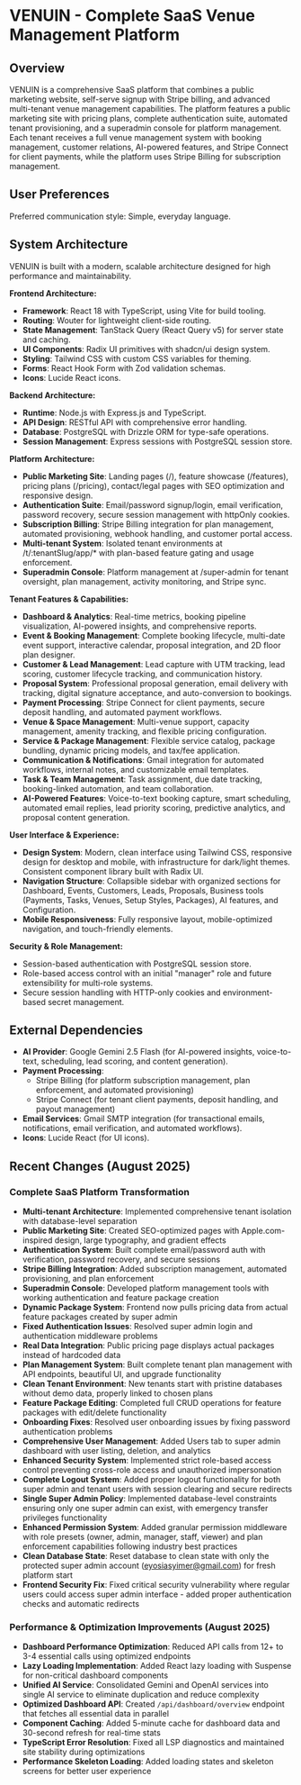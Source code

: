 # VENUIN - Complete SaaS Venue Management Platform

## Overview

VENUIN is a comprehensive SaaS platform that combines a public marketing website, self-serve signup with Stripe billing, and advanced multi-tenant venue management capabilities. The platform features a public marketing site with pricing plans, complete authentication suite, automated tenant provisioning, and a superadmin console for platform management. Each tenant receives a full venue management system with booking management, customer relations, AI-powered features, and Stripe Connect for client payments, while the platform uses Stripe Billing for subscription management.

## User Preferences

Preferred communication style: Simple, everyday language.

## System Architecture

VENUIN is built with a modern, scalable architecture designed for high performance and maintainability.

**Frontend Architecture:**
- **Framework**: React 18 with TypeScript, using Vite for build tooling.
- **Routing**: Wouter for lightweight client-side routing.
- **State Management**: TanStack Query (React Query v5) for server state and caching.
- **UI Components**: Radix UI primitives with shadcn/ui design system.
- **Styling**: Tailwind CSS with custom CSS variables for theming.
- **Forms**: React Hook Form with Zod validation schemas.
- **Icons**: Lucide React icons.

**Backend Architecture:**
- **Runtime**: Node.js with Express.js and TypeScript.
- **API Design**: RESTful API with comprehensive error handling.
- **Database**: PostgreSQL with Drizzle ORM for type-safe operations.
- **Session Management**: Express sessions with PostgreSQL session store.

**Platform Architecture:**
- **Public Marketing Site**: Landing pages (/), feature showcase (/features), pricing plans (/pricing), contact/legal pages with SEO optimization and responsive design.
- **Authentication Suite**: Email/password signup/login, email verification, password recovery, secure session management with httpOnly cookies.
- **Subscription Billing**: Stripe Billing integration for plan management, automated provisioning, webhook handling, and customer portal access.
- **Multi-tenant System**: Isolated tenant environments at /t/:tenantSlug/app/* with plan-based feature gating and usage enforcement.
- **Superadmin Console**: Platform management at /super-admin for tenant oversight, plan management, activity monitoring, and Stripe sync.

**Tenant Features & Capabilities:**
- **Dashboard & Analytics**: Real-time metrics, booking pipeline visualization, AI-powered insights, and comprehensive reports.
- **Event & Booking Management**: Complete booking lifecycle, multi-date event support, interactive calendar, proposal integration, and 2D floor plan designer.
- **Customer & Lead Management**: Lead capture with UTM tracking, lead scoring, customer lifecycle tracking, and communication history.
- **Proposal System**: Professional proposal generation, email delivery with tracking, digital signature acceptance, and auto-conversion to bookings.
- **Payment Processing**: Stripe Connect for client payments, secure deposit handling, and automated payment workflows.
- **Venue & Space Management**: Multi-venue support, capacity management, amenity tracking, and flexible pricing configuration.
- **Service & Package Management**: Flexible service catalog, package bundling, dynamic pricing models, and tax/fee application.
- **Communication & Notifications**: Gmail integration for automated workflows, internal notes, and customizable email templates.
- **Task & Team Management**: Task assignment, due date tracking, booking-linked automation, and team collaboration.
- **AI-Powered Features**: Voice-to-text booking capture, smart scheduling, automated email replies, lead priority scoring, predictive analytics, and proposal content generation.

**User Interface & Experience:**
- **Design System**: Modern, clean interface using Tailwind CSS, responsive design for desktop and mobile, with infrastructure for dark/light themes. Consistent component library built with Radix UI.
- **Navigation Structure**: Collapsible sidebar with organized sections for Dashboard, Events, Customers, Leads, Proposals, Business tools (Payments, Tasks, Venues, Setup Styles, Packages), AI features, and Configuration.
- **Mobile Responsiveness**: Fully responsive layout, mobile-optimized navigation, and touch-friendly elements.

**Security & Role Management:**
- Session-based authentication with PostgreSQL session store.
- Role-based access control with an initial "manager" role and future extensibility for multi-role systems.
- Secure session handling with HTTP-only cookies and environment-based secret management.

## External Dependencies

- **AI Provider**: Google Gemini 2.5 Flash (for AI-powered insights, voice-to-text, scheduling, lead scoring, and content generation).
- **Payment Processing**: 
  - Stripe Billing (for platform subscription management, plan enforcement, and automated provisioning)
  - Stripe Connect (for tenant client payments, deposit handling, and payout management)
- **Email Services**: Gmail SMTP integration (for transactional emails, notifications, email verification, and automated workflows).
- **Icons**: Lucide React (for UI icons).

## Recent Changes (August 2025)

### Complete SaaS Platform Transformation
- **Multi-tenant Architecture**: Implemented comprehensive tenant isolation with database-level separation
- **Public Marketing Site**: Created SEO-optimized pages with Apple.com-inspired design, large typography, and gradient effects  
- **Authentication System**: Built complete email/password auth with verification, password recovery, and secure sessions
- **Stripe Billing Integration**: Added subscription management, automated provisioning, and plan enforcement
- **Superadmin Console**: Developed platform management tools with working authentication and feature package creation
- **Dynamic Package System**: Frontend now pulls pricing data from actual feature packages created by super admin
- **Fixed Authentication Issues**: Resolved super admin login and authentication middleware problems
- **Real Data Integration**: Public pricing page displays actual packages instead of hardcoded data
- **Plan Management System**: Built complete tenant plan management with API endpoints, beautiful UI, and upgrade functionality
- **Clean Tenant Environment**: New tenants start with pristine databases without demo data, properly linked to chosen plans
- **Feature Package Editing**: Completed full CRUD operations for feature packages with edit/delete functionality
- **Onboarding Fixes**: Resolved user onboarding issues by fixing password authentication problems
- **Comprehensive User Management**: Added Users tab to super admin dashboard with user listing, deletion, and analytics
- **Enhanced Security System**: Implemented strict role-based access control preventing cross-role access and unauthorized impersonation
- **Complete Logout System**: Added proper logout functionality for both super admin and tenant users with session clearing and secure redirects
- **Single Super Admin Policy**: Implemented database-level constraints ensuring only one super admin can exist, with emergency transfer privileges functionality
- **Enhanced Permission System**: Added granular permission middleware with role presets (owner, admin, manager, staff, viewer) and plan enforcement capabilities following industry best practices
- **Clean Database State**: Reset database to clean state with only the protected super admin account (eyosiasyimer@gmail.com) for fresh platform start
- **Frontend Security Fix**: Fixed critical security vulnerability where regular users could access super admin interface - added proper authentication checks and automatic redirects

### Performance & Optimization Improvements (August 2025)
- **Dashboard Performance Optimization**: Reduced API calls from 12+ to 3-4 essential calls using optimized endpoints
- **Lazy Loading Implementation**: Added React lazy loading with Suspense for non-critical dashboard components
- **Unified AI Service**: Consolidated Gemini and OpenAI services into single AI service to eliminate duplication and reduce complexity
- **Optimized Dashboard API**: Created `/api/dashboard/overview` endpoint that fetches all essential data in parallel
- **Component Caching**: Added 5-minute cache for dashboard data and 30-second refresh for real-time stats
- **TypeScript Error Resolution**: Fixed all LSP diagnostics and maintained site stability during optimizations
- **Performance Skeleton Loading**: Added loading states and skeleton screens for better user experience